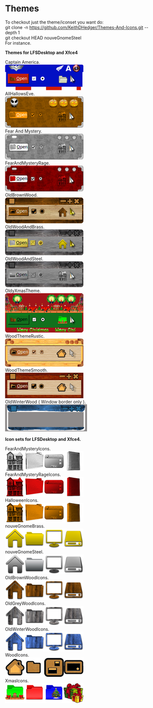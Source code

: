 # Themes

To checkout just the theme/iconset you want do:<br>
git clone -n https://github.com/KeithDHedger/Themes-And-Icons.git  --depth 1<br>
git checkout HEAD nouveGnomeSteel<br>
For instance.

**Themes for LFSDesktop and Xfce4**<br>

Captain America.<br>
![Alt text](pics/CaptainAmerica.png?raw=true "Captain America")<br>
AllHallowsEve.<br>
![Alt text](pics/AllHallowsEve.png?raw=true "All Hallows Eve")<br>
Fear And Mystery.<br>
![Alt text](pics/FearAndMystery.png?raw=true "Fear And Mystery")<br>
FearAndMysteryRage.<br>
![Alt text](pics/FearAndMysteryRage.png?raw=true "Fear And Mystery Rage")<br>
OldBrownWood.<br>
![Alt text](pics/OldBrownWood.png?raw=true "Old Brown Wood")<br>
OldWoodAndBrass.<br>
![Alt text](pics/OldWoodAndBrass.png?raw=true "Old Wood And Brass")<br>
OldWoodAndSteel.<br>
![Alt text](pics/OldWoodAndSteel.png?raw=true "Old Wood And Steel")<br>
OldyXmasTheme.<br>
![Alt text](pics/OldyXmasTheme.png?raw=true "Oldy Xmas Theme")<br>
WoodThemeRustic.<br>
![Alt text](pics/WoodThemeRustic.png?raw=true "Wood Theme Rustic")<br>
WoodThemeSmooth.<br>
![Alt text](pics/WoodThemeSmooth.png?raw=true "Wood Theme Smooth")<br>
OldWinterWood ( Window border only ).<br>
![Alt text](pics/OldWinterWood.png?raw=true "Old Winter Wood")<br>

**Icon sets for LFSDesktop and Xfce4.**<br>

FearAndMysteryIcons.<br>
![Fear And Mystery Icons](pics/FearAndMysteryIcons.png?raw=true "Fear And Mystery Icons")<br>
FearAndMysteryRageIcons.<br>
![Fear And Mystery Rage Icons](pics/FearAndMysteryRageIcons.png?raw=true "Fear And Mystery Rage Icons")<br>
HalloweenIcons.<br>
![Halloween Icons](pics/HalloweenIcons.png?raw=true "Halloween Icons")<br>
nouveGnomeBrass.<br>
![Alt text](pics/nouveGnomeBrass.png?raw=true "nouveGnomeBrass Brass")<br>
nouveGnomeSteel.<br>
![Alt text](pics/nouveGnomeSteel.png?raw=true "nouveGnome Steel")<br>
OldBrownWoodIcons.<br>
![Alt text](pics/OldBrownWoodIcons.png?raw=true "Old Brown Wood Icons")<br>
OldGreyWoodIcons.<br>
![Alt text](pics/OldGreyWoodIcons.png?raw=true "Old Grey Wood Icons")<br>
OldWinterWoodIcons.<br>
![Alt text](pics/OldWinterWoodIcons.png?raw=true "Old Winter Wood Icons")<br>
WoodIcons.<br>
![Alt text](pics/WoodIcons.png?raw=true "Wood Icons")<br>
XmasIcons.<br>
![Alt text](pics/XmasIcons.png?raw=true "Xmas Icons")<br>


